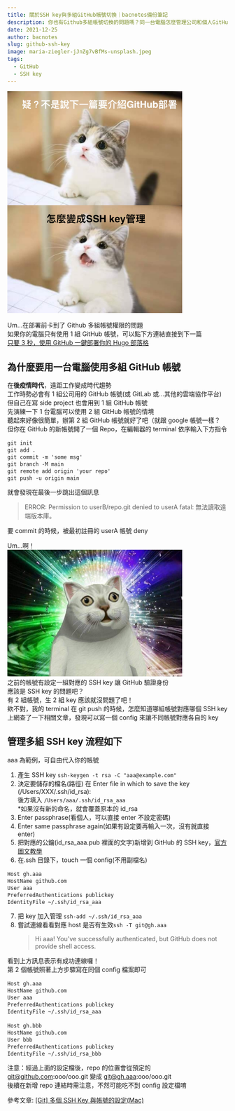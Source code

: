 ```yaml
---
title: 關於SSH key與多組GitHub帳號切換｜bacnotes備份筆記
description: 你也有Github多組帳號切換的問題嗎？同一台電腦怎麼管理公司和個人GitHub帳號？生成的SSH key檔案如何不會覆蓋原本的檔案，來試試建立一個config管理Github多組帳號吧！
date: 2021-12-25
author: bacnotes
slug: github-ssh-key
image: maria-ziegler-jJnZg7vBfMs-unsplash.jpeg
tags:
  - GitHub
  - SSH key
---
```


<img src="./cat_white.png" alt="white-cat-meme" width="400"/>

Um...在部署前卡到了 Github 多組帳號權限的問題  
如果你的電腦只有使用 1 組 GitHub 帳號，可以點下方連結直接到下一篇  
[只要 3 秒，使用 GitHub 一鍵部署你的 Hugo 部落格](https://bacnotes.github.io/p/github-deploy-hugo '[只要3秒，使用GitHub一鍵部署你的Hugo部落格')

## 為什麼要用一台電腦使用多組 GitHub 帳號

在**後疫情時代**，遠距工作變成時代趨勢  
工作時勢必會有 1 組公司用的 GitHub 帳號(或 GitLab 或...其他的雲端協作平台)  
但自己在寫 side project 也會用到 1 組 GitHub 帳號  
先演練一下 1 台電腦可以使用 2 組 GitHub 帳號的情境  
聽起來好像很簡單，辦第 2 組 GitHub 帳號就好了吧（就跟 google 帳號一樣？  
但你在 GitHub 的新帳號開了一個 Repo，在編輯器的 terminal 依序輸入下方指令

```
git init
git add .
git commit -m 'some msg'
git branch -M main
git remote add origin 'your repo'
git push -u origin main
```

就會發現在最後一步跳出這個訊息

> ERROR: Permission to userB/repo.git denied to userA
> fatal: 無法讀取遠端版本庫。

要 commit 的時候，被最初註冊的 userA 帳號 deny

Um...啊！  
<img src="./cat.jpg" alt="cat-meme" width="400"/>  
之前的帳號有設定一組對應的 SSH key 讓 GitHub 驗證身份  
應該是 SSH key 的問題吧？  
有 2 組帳號，生 2 組 key 應該就沒問題了吧！  
欸不對，我的 terminal 在 git push 的時候，怎麼知道哪組帳號對應哪個 SSH key  
上網查了一下相關文章，發現可以寫一個 config 來讓不同帳號對應各自的 key

## 管理多組 SSH key 流程如下

aaa 為範例，可自由代入你的帳號

1. 產生 SSH key `ssh-keygen -t rsa -C "aaa@example.com"`
2. 決定要儲存的檔名(路徑)
   在 Enter file in which to save the key (/Users/XXX/.ssh/id_rsa):  
   後方填入 `/Users/aaa/.ssh/id_rsa_aaa`  
   \*如果沒有新的命名，就會覆蓋原本的 id_rsa
3. Enter passphrase(看個人，可以直接 enter 不設定密碼)
4. Enter same passphrase again(如果有設定要再輸入一次，沒有就直接 enter)
5. 把對應的公鑰(id_rsa_aaa.pub 裡面的文字)新增到 GitHub 的 SSH key，[官方圖文教學](https://docs.github.com/en/authentication/connecting-to-github-with-ssh/adding-a-new-ssh-key-to-your-github-account)
6. 在.ssh 目錄下，touch 一個 config(不用副檔名)

```
Host gh.aaa
HostName github.com
User aaa
PreferredAuthentications publickey
IdentityFile ~/.ssh/id_rsa_aaa
```

7. 把 key 加入管理 `ssh-add ~/.ssh/id_rsa_aaa`
8. 嘗試連線看看對應 host 是否有生效`ssh -T git@gh.aaa`
   > Hi aaa! You've successfully authenticated, but GitHub does not provide shell access.

看到上方訊息表示有成功連線囉！  
第 2 個帳號照著上方步驟寫在同個 config 檔案即可

```
Host gh.aaa
HostName github.com
User aaa
PreferredAuthentications publickey
IdentityFile ~/.ssh/id_rsa_aaa

Host gh.bbb
HostName github.com
User bbb
PreferredAuthentications publickey
IdentityFile ~/.ssh/id_rsa_bbb
```

注意：經過上面的設定檔後，repo 的位置會從預定的
git@github.com:ooo/ooo.git 變成 git@gh.aaa:ooo/ooo.git  
後續在新增 repo 連結時需注意，不然可能吃不到 config 設定檔唷

參考文章:
[[Git] 多個 SSH Key 與帳號的設定(Mac)](https://dotblogs.com.tw/as15774/2018/04/30/174737 '[[Git] 多個SSH Key與帳號的設定(Mac)')
